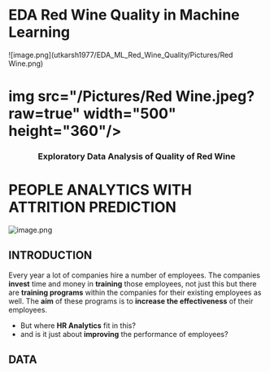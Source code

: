 # EDA Red Wine Quality in Machine Learning
![image.png](utkarsh1977/EDA_ML_Red_Wine_Quality/Pictures/Red Wine.png)

# img src="/Pictures/Red Wine.jpeg?raw=true" width="500" height="360"/>
<h3 align="center"><font-size="20">Exploratory Data Analysis of Quality of Red Wine</h3></font>

# PEOPLE ANALYTICS WITH ATTRITION PREDICTION
![image.png](images/HRTalent.png)

## INTRODUCTION
Every year a lot of companies hire a number of employees. The companies __invest__ time and money in __training__ those employees, not just this but there are __training programs__ within the companies for their existing employees as well. The __aim__ of these programs is to __increase the effectiveness__ of their employees. 
- But where __HR Analytics__ fit in this? 
- and is it just about __improving__ the performance of employees?

## DATA

